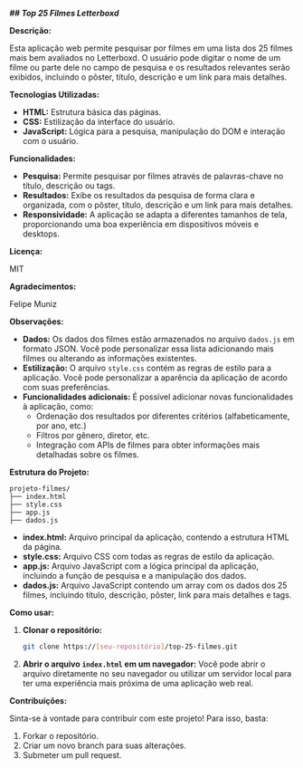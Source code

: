 ***## Top 25 Filmes Letterboxd***

**Descrição:**

Esta aplicação web permite pesquisar por filmes em uma lista dos 25 filmes mais bem avaliados no Letterboxd. O usuário pode digitar o nome de um filme ou parte dele no campo de pesquisa e os resultados relevantes serão exibidos, incluindo o pôster, título, descrição e um link para mais detalhes.

**Tecnologias Utilizadas:**

* **HTML:** Estrutura básica das páginas.
* **CSS:** Estilização da interface do usuário.
* **JavaScript:** Lógica para a pesquisa, manipulação do DOM e interação com o usuário.

**Funcionalidades:**

* **Pesquisa:** Permite pesquisar por filmes através de palavras-chave no título, descrição ou tags.
* **Resultados:** Exibe os resultados da pesquisa de forma clara e organizada, com o pôster, título, descrição e um link para mais detalhes.
* **Responsividade:** A aplicação se adapta a diferentes tamanhos de tela, proporcionando uma boa experiência em dispositivos móveis e desktops.

**Licença:**

MIT

**Agradecimentos:**

Felipe Muniz

**Observações:**

* **Dados:** Os dados dos filmes estão armazenados no arquivo `dados.js` em formato JSON. Você pode personalizar essa lista adicionando mais filmes ou alterando as informações existentes.
* **Estilização:** O arquivo `style.css` contém as regras de estilo para a aplicação. Você pode personalizar a aparência da aplicação de acordo com suas preferências.
* **Funcionalidades adicionais:** É possível adicionar novas funcionalidades à aplicação, como:
    * Ordenação dos resultados por diferentes critérios (alfabeticamente, por ano, etc.)
    * Filtros por gênero, diretor, etc.
    * Integração com APIs de filmes para obter informações mais detalhadas sobre os filmes.

**Estrutura do Projeto:**

```
projeto-filmes/
├── index.html
├── style.css
├── app.js
├── dados.js
```

* **index.html:** Arquivo principal da aplicação, contendo a estrutura HTML da página.
* **style.css:** Arquivo CSS com todas as regras de estilo da aplicação.
* **app.js:** Arquivo JavaScript com a lógica principal da aplicação, incluindo a função de pesquisa e a manipulação dos dados.
* **dados.js:** Arquivo JavaScript contendo um array com os dados dos 25 filmes, incluindo título, descrição, pôster, link para mais detalhes e tags.

**Como usar:**

1. **Clonar o repositório:**
   ```bash
   git clone https://[seu-repositório]/top-25-filmes.git
   ```
2. **Abrir o arquivo `index.html` em um navegador:**
   Você pode abrir o arquivo diretamente no seu navegador ou utilizar um servidor local para ter uma experiência mais próxima de uma aplicação web real.

**Contribuições:**

Sinta-se à vontade para contribuir com este projeto! Para isso, basta:

1. Forkar o repositório.
2. Criar um novo branch para suas alterações.
3. Submeter um pull request.
